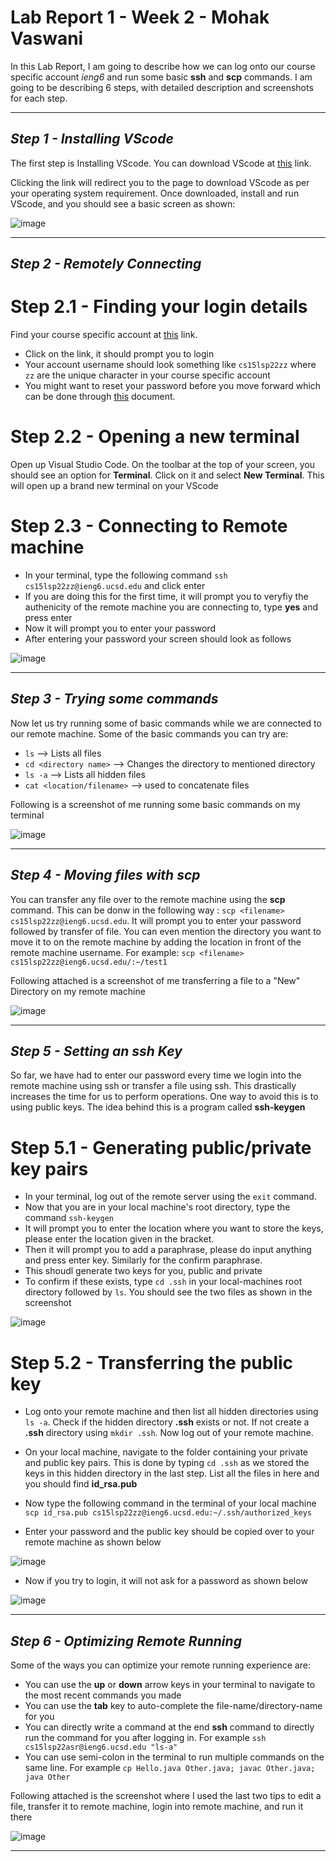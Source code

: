 # Lab Report 1 - Week 2 - Mohak Vaswani

In this Lab Report, I am going to describe how we can log onto our course specific account _ieng6_ and run some basic **ssh** and **scp** commands. I am going to be describing 6 steps, with detailed description and screenshots for each step.

--------------------------------------------------------------------------------------------------------------

## _Step 1 - Installing VScode_

The first step is Installing VScode. You can download VScode at [this](https://code.visualstudio.com/download) link. 

Clicking the link will redirect you to the page to download VScode as per your operating system requirement.
Once downloaded, install and run VScode, and you should see a basic screen as shown:

![image](./Lab-report-1-materials/VScode-intial.png)

--------------------------------------------------------------------------------------------------------------

## _Step 2 - Remotely Connecting_

# Step 2.1 - Finding your login details

Find your course specific account at [this](https://sdacs.ucsd.edu/~icc/index.php) link.

* Click on the link, it should prompt you to login
* Your account username should look something like `cs15lsp22zz` where `zz` are the unique character in your course specific account
* You might want to reset your password before you move forward which can be done through [this](./Lab-report-1-materials/How-to-Reset-your-Password.pdf) document.

# Step 2.2 - Opening a new terminal

Open up Visual Studio Code. On the toolbar at the top of your screen, you should see an option for **Terminal**. Click on it and select **New Terminal**. This will open up a brand new terminal on your VScode

# Step 2.3 - Connecting to Remote machine

* In your terminal, type the following command `ssh cs15lsp22zz@ieng6.ucsd.edu` and click enter
* If you are doing this for the first time, it will prompt you to veryfiy the authenicity of the remote machine you are connecting to, type **yes** and press enter
* Now it will prompt you to enter your password
* After entering your password your screen should look as follows

![image](./Lab-report-1-materials/ssh-login.png)

--------------------------------------------------------------------------------------------------------------

## _Step 3 - Trying some commands_

Now let us try running some of basic commands while we are connected to our remote machine. Some of the basic commands you can try are:
* `ls` --> Lists all files
* `cd <directory name>` --> Changes the directory to mentioned directory
* `ls -a` --> Lists all hidden files
* `cat <location/filename>` --> used to concatenate files

Following is a screenshot of me running some basic commands on my terminal

![image](./Lab-report-1-materials/basic-commands.png)

--------------------------------------------------------------------------------------------------------------

## _Step 4 - Moving files with scp_

You can transfer any file over to the remote machine using the **scp** command. This can be donw in the following way : `scp <filename> cs15lsp22zz@ieng6.ucsd.edu`. It will prompt you to enter your password followed by transfer of file. You can even mention the directory you want to move it to on the remote machine by adding the location in front of the remote machine username. For example:
`scp <filename> cs15lsp22zz@ieng6.ucsd.edu/:~/test1`

Following attached is a screenshot of me transferring a file to a "New" Directory on my remote machine

![image](./Lab-report-1-materials/scp.png)


--------------------------------------------------------------------------------------------------------------

## _Step 5 - Setting an ssh Key_

So far, we have had to enter our password every time we login into the remote machine using ssh or transfer a file using ssh. This drastically increases the time for us to perform operations. One way to avoid this is to using public keys. The idea behind this is a program called **ssh-keygen**

# Step 5.1 - Generating public/private key pairs

* In your terminal, log out of the remote server using the `exit` command.
* Now that you are in your local machine's root directory, type the command `ssh-keygen`
* It will prompt you to enter the location where you want to store the keys, please enter the location given in the bracket.
* Then it will prompt you to add a paraphrase, please do input anything and press enter key. Similarly for the confirm paraphrase.
* This shoudl generate two keys for you, public and private
* To confirm if these exists, type `cd .ssh` in your local-machines root directory followed by `ls`. You should see the two files as shown in the screenshot

![image](./Lab-report-1-materials/Keys-gen.png)

# Step 5.2 - Transferring the public key

* Log onto your remote machine and then list all hidden directories using `ls -a`. Check if the hidden directory **.ssh** exists or not. If not create a **.ssh** directory using `mkdir .ssh`. Now log out of your remote machine.

* On your local machine, navigate to the folder containing your private and public key pairs. This is done by typing `cd .ssh` as we stored the keys in this hidden directory in the last step. List all the files in here and you should find **id_rsa.pub**

* Now type the following command in the terminal of your local machine 
`scp id_rsa.pub cs15lsp22zz@ieng6.ucsd.edu:~/.ssh/authorized_keys`

* Enter your password and the public key should be copied over to your remote machine as shown below

![image](./Lab-report-1-materials/key-transfer.png)

* Now if you try to login, it will not ask for a password as shown below

![image](./Lab-report-1-materials/login-nopass.png)

--------------------------------------------------------------------------------------------------------------

## _Step 6 - Optimizing Remote Running_

Some of the ways you can optimize your remote running experience are: 

* You can use the **up** or **down** arrow keys in your terminal to navigate to the most recent commands you made
* You can use the **tab** key to auto-complete the file-name/directory-name for you
* You can directly write a command at the end **ssh** command to directly run the command for you after logging in. For example `ssh cs15lsp22asr@ieng6.ucsd.edu "ls-a"`
* You can use semi-colon in the terminal to run multiple commands on the same line. For example
`cp Hello.java Other.java; javac Other.java; java Other`

Following attached is the screenshot where I used the last two tips to edit a file, transfer it to remote machine, login into remote machine, and run it there

![image](./Lab-report-1-materials/optimization.png)

--------------------------------------------------------------------------------------------------------------



